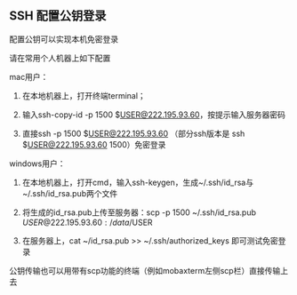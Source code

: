 ## SSH 配置公钥登录

配置公钥可以实现本机免密登录

请在常用个人机器上如下配置

mac用户：

1.  在本地机器上，打开终端terminal；
    
2.  输入ssh-copy-id -p 1500 $USER@222.195.93.60，按提示输入服务器密码
    
3.  直接ssh -p 1500 $USER@222.195.93.60 （部分ssh版本是 ssh $USER@222.195.93.60 1500）免密登录
    

windows用户：

1.  在本地机器上，打开cmd，输入ssh-keygen，生成~/.ssh/id_rsa与~/.ssh/id_rsa.pub两个文件
    
2.  将生成的id_rsa.pub上传至服务器：scp -p 1500 ~/.ssh/id_rsa.pub $USER@222.195.93.60:/data/$USER
    
3.  在服务器上，cat ~/id_rsa.pub >> ~/.ssh/authorized_keys 即可测试免密登录
    

公钥传输也可以用带有scp功能的终端（例如mobaxterm左侧scp栏）直接传输上去